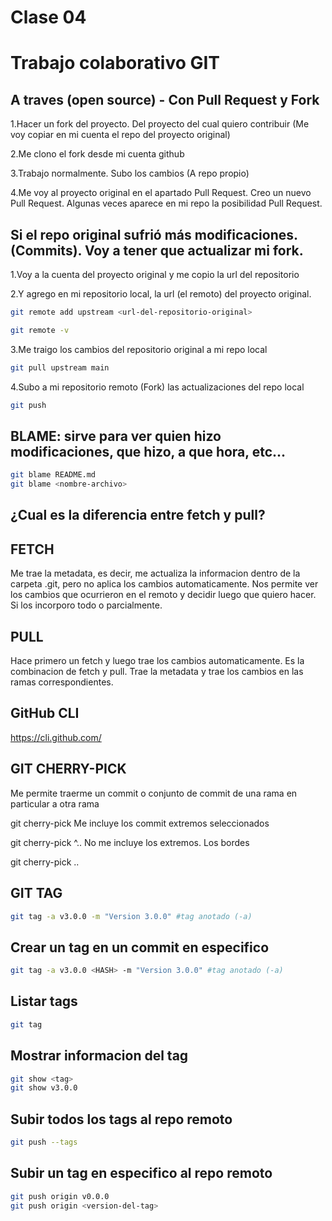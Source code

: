 # Clase 04

# Trabajo colaborativo GIT

## A traves (open source) - Con Pull Request y Fork

1.Hacer un fork del proyecto. Del proyecto del cual quiero contribuir (Me voy copiar en mi cuenta el repo del proyecto original)

2.Me clono el fork desde mi cuenta github

3.Trabajo normalmente. Subo los cambios (A repo propio)

4.Me voy al proyecto original en el apartado Pull Request. Creo un nuevo Pull Request. Algunas veces aparece en mi repo la posibilidad Pull Request.

## Si el repo original sufrió más modificaciones. (Commits). Voy a tener que actualizar mi fork.

1.Voy a la cuenta del proyecto original y me copio la url del repositorio

2.Y agrego en mi repositorio local, la url (el remoto) del proyecto original.

```sh
git remote add upstream <url-del-repositorio-original>
```
```sh
git remote -v
```
3.Me traigo los cambios del repositorio original a mi repo local

```sh
git pull upstream main
```
4.Subo a mi repositorio remoto (Fork) las actualizaciones del repo local

```sh
git push
```
## BLAME: sirve para ver quien hizo modificaciones, que hizo, a que hora, etc...

```sh
git blame README.md
git blame <nombre-archivo>
```

## ¿Cual es la diferencia entre fetch y pull?

## FETCH
Me trae la metadata, es decir, me actualiza la informacion dentro de la carpeta .git, pero no aplica los cambios automaticamente. Nos permite ver los cambios que ocurrieron en el remoto y decidir luego que quiero hacer. Si los incorporo todo o parcialmente.

## PULL
Hace primero un fetch y luego trae los cambios automaticamente. Es la combinacion de fetch y pull. Trae la metadata y trae los cambios en las ramas correspondientes. 
 
## GitHub CLI
<https://cli.github.com/>

## GIT CHERRY-PICK

Me permite traerme un commit o conjunto de commit de una rama en particular a otra rama

git cherry-pick Me incluye los commit extremos seleccionados

git cherry-pick ^.. No me incluye los extremos. Los bordes

git cherry-pick ..

## GIT TAG

```sh
git tag -a v3.0.0 -m "Version 3.0.0" #tag anotado (-a)
```
## Crear un tag en un commit en especifico

```sh
git tag -a v3.0.0 <HASH> -m "Version 3.0.0" #tag anotado (-a)
```

## Listar tags

```sh
git tag
```

## Mostrar informacion del tag

```sh
git show <tag>
git show v3.0.0
```

## Subir todos los tags al repo remoto

```sh
git push --tags
```

## Subir un tag en especifico al repo remoto

```sh
git push origin v0.0.0
git push origin <version-del-tag>
```